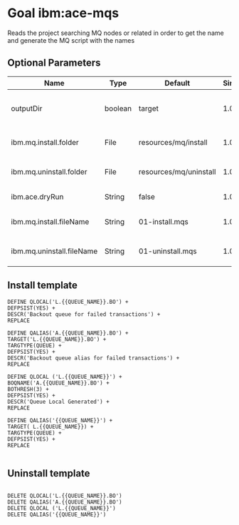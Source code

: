 # Goal ibm:ace-mqs

Reads the project searching MQ nodes or related in order to get the name and generate the MQ script with the names


## Optional Parameters

| Name                      | Type    | Default                | Since | Description                                                              |
| ------------------------- | ------- | ---------------------- | ----- | ------------------------------------------------------------------------ |
| outputDir                 | boolean | target                 | 1.0.0 | working directory (target) **User property is:** project.build.directory |
| ibm.mq.install.folder     | File    | resources/mq/install   | 1.0.0 | Location where the installations scripts are located                     |
| ibm.mq.uninstall.folder   | File    | resources/mq/uninstall | 1.0.0 | Location where the uninstall scripts are located                         |
| ibm.ace.dryRun            | String  | false                  | 1.0.0 | Print the scripts - do not create any files                              |
| ibm.mq.install.fileName   | String  | 01-install.mqs         | 1.0.0 | name of the script file created for installation                         |
| ibm.mq.uninstall.fileName | String  | 01-uninstall.mqs       | 1.0.0 | name of the script file created for uninstallation                       |


## Install template
```
DEFINE QLOCAL('L.{{QUEUE_NAME}}.BO') +
DEFPSIST(YES) +
DESCR('Backout queue for failed transactions') +
REPLACE

DEFINE QALIAS('A.{{QUEUE_NAME}}.BO') +
TARGET('L.{{QUEUE_NAME}}.BO') +
TARGTYPE(QUEUE) +
DEFPSIST(YES) +
DESCR('Backout queue alias for failed transactions') +
REPLACE

DEFINE QLOCAL ('L.{{QUEUE_NAME}}') +
BOQNAME('A.{{QUEUE_NAME}}.BO') +
BOTHRESH(3) +
DEFPSIST(YES) +
DESCR('Queue Local Generated') +
REPLACE

DEFINE QALIAS('{{QUEUE_NAME}}') +
TARGET( L.{{QUEUE_NAME}}) +
TARGTYPE(QUEUE) +
DEFPSIST(YES) +
REPLACE


```

## Uninstall template
```

DELETE QLOCAL('L.{{QUEUE_NAME}}.BO')
DELETE QALIAS('A.{{QUEUE_NAME}}.BO')
DELETE QLOCAL ('L.{{QUEUE_NAME}}')
DELETE QALIAS('{{QUEUE_NAME}}')


```